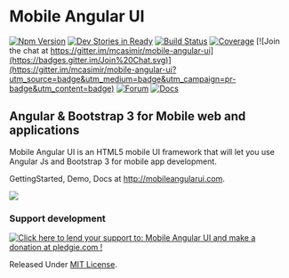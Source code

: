 # Mobile Angular UI

[![Npm Version](https://badge.fury.io/js/mobile-angular-ui.svg)](https://www.npmjs.com/package/mobile-angular-ui)
[![Dev Stories in Ready](https://badge.waffle.io/mcasimir/mobile-angular-ui.png?label=ready&title=Stories)](https://waffle.io/mcasimir/mobile-angular-ui)
[![Build Status](https://travis-ci.org/mcasimir/mobile-angular-ui.svg?branch=master)](https://travis-ci.org/mcasimir/mobile-angular-ui)
[![Coverage](https://codecov.io/github/mcasimir/mobile-angular-ui/coverage.svg?branch=master)](https://codecov.io/github/mcasimir/mobile-angular-ui?branch=master)
[![Join the chat at https://gitter.im/mcasimir/mobile-angular-ui](https://badges.gitter.im/Join%20Chat.svg)](https://gitter.im/mcasimir/mobile-angular-ui?utm_source=badge&utm_medium=badge&utm_campaign=pr-badge&utm_content=badge)
[![Forum](https://img.shields.io/badge/mobile--angular--ui-forum-blue.svg)](http://mobileangularui.com/forum/) [![Docs](https://img.shields.io/badge/mobile--angular--ui-docs-blue.svg)](http://mobileangularui.com/docs/)

## Angular &amp; Bootstrap 3 for Mobile web and applications

Mobile Angular UI is an HTML5 mobile UI framework that will let you use Angular Js and Bootstrap 3 for mobile app development.

GettingStarted, Demo, Docs at http://mobileangularui.com.

![](http://mobileangularui.com/assets/img/phone.png)

### Support development

<a href='https://pledgie.com/campaigns/24868'><img alt='Click here to lend your support to: Mobile Angular UI and make a donation at pledgie.com !' src='https://pledgie.com/campaigns/24868.png?skin_name=chrome' border='0' ></a>

Released Under [MIT License](https://github.com/mcasimir/mobile-angular-ui/blob/master/LICENSE).
